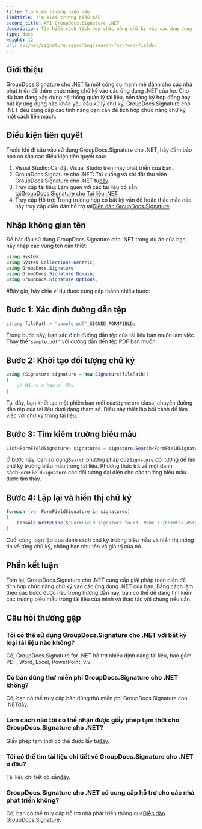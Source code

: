 ```yaml
---
title: Tìm kiếm trường biểu mẫu
linktitle: Tìm kiếm trường biểu mẫu
second_title: API GroupDocs.Signature .NET
description: Tìm hiểu cách tích hợp chức năng chữ ký vào các ứng dụng .NET của bạn với GroupDocs.Signature cho .NET. Hãy làm theo từng bước của chúng tôi để quản lý tài liệu liền mạch.
type: docs
weight: 12
url: /vi/net/signature-searching/search-for-form-fields/
---
```

## Giới thiệu
GroupDocs.Signature cho .NET là một công cụ mạnh mẽ dành cho các nhà phát triển để thêm chức năng chữ ký vào các ứng dụng .NET của họ. Cho dù bạn đang xây dựng hệ thống quản lý tài liệu, nền tảng ký hợp đồng hay bất kỳ ứng dụng nào khác yêu cầu xử lý chữ ký, GroupDocs.Signature cho .NET đều cung cấp các tính năng bạn cần để tích hợp chức năng chữ ký một cách liền mạch.
## Điều kiện tiên quyết
Trước khi đi sâu vào sử dụng GroupDocs.Signature cho .NET, hãy đảm bảo bạn có sẵn các điều kiện tiên quyết sau:
1. Visual Studio: Cài đặt Visual Studio trên máy phát triển của bạn.
2.  GroupDocs.Signature cho .NET: Tải xuống và cài đặt thư viện GroupDocs.Signature cho .NET từ[đây](https://releases.groupdocs.com/signature/net/).
3.  Truy cập tài liệu: Làm quen với các tài liệu có sẵn tại[GroupDocs.Signature cho Tài liệu .NET](https://reference.groupdocs.com/signature/net/).
4.  Truy cập Hỗ trợ: Trong trường hợp có bất kỳ vấn đề hoặc thắc mắc nào, hãy truy cập diễn đàn hỗ trợ tại[Diễn đàn GroupDocs.Signature](https://forum.groupdocs.com/c/signature/13).

## Nhập không gian tên
Để bắt đầu sử dụng GroupDocs.Signature cho .NET trong dự án của bạn, hãy nhập các vùng tên cần thiết:
```csharp
using System;
using System.Collections.Generic;
using GroupDocs.Signature;
using GroupDocs.Signature.Domain;
using GroupDocs.Signature.Options;
```
#Bây giờ, hãy chia ví dụ được cung cấp thành nhiều bước:
## Bước 1: Xác định đường dẫn tệp
```csharp
string filePath = "sample.pdf"_SIGNED_FORMFIELD;
```
 Trong bước này, bạn xác định đường dẫn tệp của tài liệu bạn muốn làm việc. Thay thế`"sample.pdf"` với đường dẫn đến tệp PDF bạn muốn.
## Bước 2: Khởi tạo đối tượng chữ ký
```csharp
using (Signature signature = new Signature(filePath))
{
    // Mã của bạn ở đây
}
```
 Tại đây, bạn khởi tạo một phiên bản mới của`Signature` class, chuyển đường dẫn tệp của tài liệu dưới dạng tham số. Điều này thiết lập bối cảnh để làm việc với chữ ký trong tài liệu.
## Bước 3: Tìm kiếm trường biểu mẫu
```csharp
List<FormFieldSignature> signatures = signature.Search<FormFieldSignature>(SignatureType.FormField);
```
 Ở bước này, bạn sử dụng`Search` phương pháp của`Signature` đối tượng để tìm chữ ký trường biểu mẫu trong tài liệu. Phương thức trả về một danh sách`FormFieldSignature` các đối tượng đại diện cho các trường biểu mẫu được tìm thấy.
## Bước 4: Lặp lại và hiển thị chữ ký
```csharp
foreach (var FormFieldSignature in signatures)
{
    Console.WriteLine($"FormField signature found. Name : {FormFieldSignature.Name}. Value: {FormFieldSignature.Value}");
}
```
Cuối cùng, bạn lặp qua danh sách chữ ký trường biểu mẫu và hiển thị thông tin về từng chữ ký, chẳng hạn như tên và giá trị của nó.

## Phần kết luận
Tóm lại, GroupDocs.Signature cho .NET cung cấp giải pháp toàn diện để tích hợp chức năng chữ ký vào các ứng dụng .NET của bạn. Bằng cách làm theo các bước được nêu trong hướng dẫn này, bạn có thể dễ dàng tìm kiếm các trường biểu mẫu trong tài liệu của mình và thao tác với chúng nếu cần.
## Câu hỏi thường gặp
### Tôi có thể sử dụng GroupDocs.Signature cho .NET với bất kỳ loại tài liệu nào không?
Có, GroupDocs.Signature for .NET hỗ trợ nhiều định dạng tài liệu, bao gồm PDF, Word, Excel, PowerPoint, v.v.
### Có bản dùng thử miễn phí GroupDocs.Signature cho .NET không?
 Có, bạn có thể truy cập bản dùng thử miễn phí GroupDocs.Signature cho .NET[đây](https://releases.groupdocs.com/).
### Làm cách nào tôi có thể nhận được giấy phép tạm thời cho GroupDocs.Signature cho .NET?
 Giấy phép tạm thời có thể được lấy từ[đây](https://purchase.groupdocs.com/temporary-license/).
### Tôi có thể tìm tài liệu chi tiết về GroupDocs.Signature cho .NET ở đâu?
 Tài liệu chi tiết có sẵn[đây](https://reference.groupdocs.com/signature/net/).
### GroupDocs.Signature cho .NET có cung cấp hỗ trợ cho các nhà phát triển không?
 Có, bạn có thể truy cập hỗ trợ nhà phát triển thông qua[Diễn đàn GroupDocs.Signature](https://forum.groupdocs.com/c/signature/13).